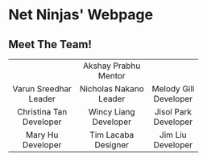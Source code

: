 # Net Ninjas' Webpage
## Meet The Team!
| | | |
|:-------------------------:|:-------------------------:|:-------------------------:|
||Akshay Prabhu <br>Mentor||
|Varun Sreedhar <br>Leader|Nicholas Nakano <br>Leader|Melody Gill <br>Developer|
|Christina Tan <br>Developer|Wincy Liang <br>Developer|Jisol Park <br>Developer|
|Mary Hu <br>Developer|Tim Lacaba<br>Designer|Jim Liu <br>Developer|

